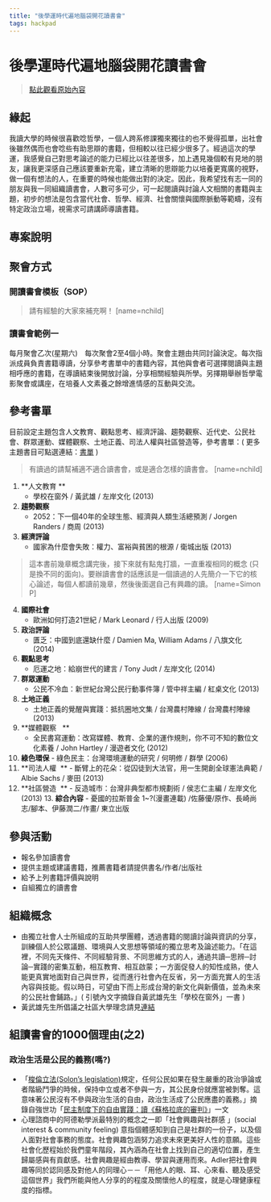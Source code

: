 ```yaml
---
title: "後學運時代遍地腦袋開花讀書會"
tags: hackpad
---
```


# 後學運時代遍地腦袋開花讀書會

> [點此觀看原始內容](https://g0v.hackpad.tw/0UT9CyHsbbR)


## 緣起

我讀大學的時候很喜歡唸哲學，ㄧ個人跨系修課獨來獨往的也不覺得孤單，出社會後雖然偶而也會唸些有助思辯的書籍，但相較以往已經少很多了。經過這次的學運，我感覺自己對思考論述的能力已經比以往差很多，加上遇見幾個較有見地的朋友，讓我更深感自己應該要重新充電，建立清晰的思辯能力以培養更寬廣的視野，做一個有想法的人，在重要的時候也能做出對的決定。因此，我希望找有志一同的朋友與我一同組織讀書會，人數可多可少，可一起閱讀與討論人文相關的書籍與主題，初步的想法是包含當代社會、哲學、經濟、社會關懷與國際脈動等範疇，沒有特定政治立場，視需求可請講師導讀書籍。

## 專案說明



## 聚會方式

### 開讀書會模板（SOP）

> 請有經驗的大家來補充啊！
> [name=nchild]


### 讀書會範例一

每月聚會乙次(星期六)　每次聚會2至4個小時。聚會主題由共同討論決定。每次指派成員負責書籍導讀，分享參考書單中的書籍內容，其他與會者可選擇閱讀與主題相呼應的書籍，在導讀結束後開放討論，分享相關經驗與所學。另擇期舉辦哲學電影聚會或講座，在培養人文素養之餘增進情感的互動與交流。

## 參考書單

目前設定主題包含人文教育、觀點思考、經濟評論、趨勢觀察、近代史、公民社會、群眾運動、媒體觀察、土地正義、司法人權與社區營造等，參考書單：( 更多主題書目可點選連結：[書單](https://drive.google.com/file/d/0Bx6YWbcRlpXoV3p1TG1RN0c1YWM/edit?usp=sharing) )
> 有讀過的請幫補適不適合讀書會，或是適合怎樣的讀書會。
> [name=nchild]

1.  **人文教育 **
    - 學校在窗外 / 黃武雄 / 左岸文化 (2013)
2.  **趨勢觀察**
    - 2052：下一個40年的全球生態、經濟與人類生活總預測 / Jorgen Randers / 商周 (2013)
3.  **經濟評論**
    - 國家為什麼會失敗：權力、富裕與貧困的根源 / 衛城出版 (2013)
> 這本書前幾章概念講完後，接下來就有點鬼打牆，一直重複相同的概念 (只是換不同的面向)。要辦讀書會的話應該是一個讀過的人先簡介一下它的核心論述，每個人都讀前幾章，然後後面選自己有興趣的讀。
> [name=Simon P]

4.  **國際社會**
    - 歐洲如何打造21世紀 / Mark Leonard / 行人出版 (2009)
5.  **政治評論**
    - 匱乏：中國到底還缺什麼 / Damien Ma, William Adams / 八旗文化 (2014)
6.  **觀點思考**
    - 厄運之地：給崩世代的建言 / Tony Judt / 左岸文化 (2014)
7.  **群眾運動**
    - 公民不冷血：新世紀台灣公民行動事件簿 / 管中祥主編 / 紅桌文化 (2013)
8.  **土地正義**
    - 土地正義的覺醒與實踐：抵抗圈地文集 / 台灣農村陣線 / 台灣農村陣線 (2013)
9.  **媒體觀察   **
    - 全民書寫運動：改寫媒體、教育、企業的運作規則，你不可不知的數位文化素養 / John Hartley / 漫遊者文化 (2012)
10.  **綠色環保**
    - 綠色民主：台灣環境運動的研究 / 何明修 / 群學 (2006)
11.  **司法人權  **
    - 斷臂上的花朵：從囚徒到大法官，用一生開創全球憲法典範 / Albie Sachs / 麥田 (2013)
12.  **社區營造  **
    - 反造城市：台灣非典型都市規劃術 / 侯志仁主編 / 左岸文化 (2013)
13\. **綜合內容**
    - 憂國的拉斯普金 1~?(漫畫連載) /佐藤優/原作、長崎尚志/腳本、伊藤潤二/作畫/ 東立出版


## 參與活動

- 報名參加讀書會
- 提供主題或建議書籍，推薦書籍者請提供書名/作者/出版社
- 給予上列書籍評價與說明
- 自組獨立的讀書會


## 組織概念

- 由獨立社會人士所組成的互助共學團體，透過書籍的閱讀討論與資訊的分享，訓練個人於公眾議題、環境與人文思想等領域的獨立思考及論述能力。「在這裡，不同先天條件、不同經驗背景、不同思維方式的人，通過共讀─思辨─討論─實踐的密集互動，相互教育、相互啟蒙；一方面促發人的知性成熟，使人能更真實地面對自己與世界，從而進行社會內在反省，另一方面充實人的生活內容與技能。假以時日，可望由下而上形成台灣的新文化與新價值，並為未來的公民社會鋪路。」( 引號內文字摘錄自黃武雄先生「學校在窗外」一書 )
- 黃武雄先生所倡議之社區大學理念請見[連結](http://encounter.org.tw/download/1010319.pdf)


## 組讀書會的1000個理由(之2)

### 政治生活是公民的義務(嗎?)

- 「[梭倫立法(Solon’s legislation)](http://www.twwiki.com/wiki/%E6%A2%AD%E5%80%AB%E6%94%B9%E9%9D%A9)規定，任何公民如果在發生嚴重的政治爭論或者階級鬥爭的時候，保持中立或者不參與一方，其公民身份就應當被剝奪。這意味著公民沒有不參與政治生活的自由，政治生活成了公民應盡的義務。」摘錄自強世功「[民主制度下的自由實踐：讀《蘇格拉底的審判》](http://www.cuhk.edu.hk/ics/21c/issue/articles/074_0005007.pdf)」一文
- 心理諮商中的阿德勒學派最特別的概念之一即「社會興趣與社群感 」(social interest & community feeling) 意指個體感知到自己是社群的一份子，以及個人面對社會事務的態度。社會興趣包涵努力追求未來更美好人性的意願。這些社會化歷程始於我們童年階段，其內涵為在社會上找到自己的適切位置，產生歸屬感與有貢獻感。社會興趣是經由教導、學習與運用而來。Adler把社會興趣等同於認同感及對他人的同理心－－「用他人的眼、耳、心來看、聽及感受這個世界」我們所能與他人分享的的程度及關懷他人的程度，就是心理健康程度的指標。


